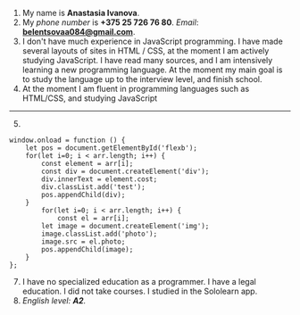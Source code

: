 1. My name is **Anastasia Ivanova**.
2. My _phone number_ is **+375 25 726 76 80**. _Email_: **belentsovaa084@gmail.com**.
3. I don't have much experience in JavaScript programming. I have made several layouts of sites in HTML / CSS, at the moment I am actively studying JavaScript. I have read many sources, and I am intensively learning a new programming language. At the moment my main goal is to study the language up to the interview level, and finish school.
4. At the moment I am fluent in programming languages such as HTML/CSS, and studying JavaScript
-------------
5.  
```
window.onload = function () {
    let pos = document.getElementById('flexb');
    for(let i=0; i < arr.length; i++) {
        const element = arr[i];
        const div = document.createElement('div');
        div.innerText = element.cost;
        div.classList.add('test');
        pos.appendChild(div);
    }
        for(let i=0; i < arr.length; i++) {
            const el = arr[i];
        let image = document.createElement('img');
        image.classList.add('photo');
        image.src = el.photo;
        pos.appendChild(image);
    }
};
```
7. I have no specialized education as a programmer. I have a legal education. I did not take courses. I studied in the Sololearn app.
8. _English level: **A2**._

